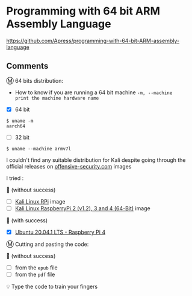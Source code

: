 # Programming with 64 bit ARM Assembly Language

https://github.com/Apress/programming-with-64-bit-ARM-assembly-language


## Comments

:m: 64 bits distribution:

* How to know if you are running a 64 bit machine `-m, --machine            print the machine hardware name`

- [x] 64 bit

```
$ uname -m
aarch64
```

- [ ] 32 bit

``
$ uname --machine
armv7l
``

I couldn't find any suitable distribution for Kali despite going through the official releases on [offensive-security.com](https://www.offensive-security.com/kali-linux-arm-images) images

I tried : 

:bookmark: (without success)
- [ ] [Kali Linux RPi](https://images.kali.org/arm-images/kali-linux-2020.3a-rpi.img.xz) image
- [ ] [Kali Linux RaspberryPi 2 (v1.2), 3 and 4 (64-Bit)](https://images.kali.org/arm-images/kali-linux-2020.3a-rpi3-nexmon-64.img.xz) image

:bookmark: (with success)
- [x] [Ubuntu 20.04.1 LTS - Raspberry Pi 4](https://ubuntu.com/download/raspberry-pi/thank-you?version=20.04.1&architecture=arm64+raspi)


:m: Cutting and pasting the code:

:bookmark: (without success)
- [ ] from the `epub` file
- [ ] from the `pdf` file

:bulb: Type the code to train your fingers
